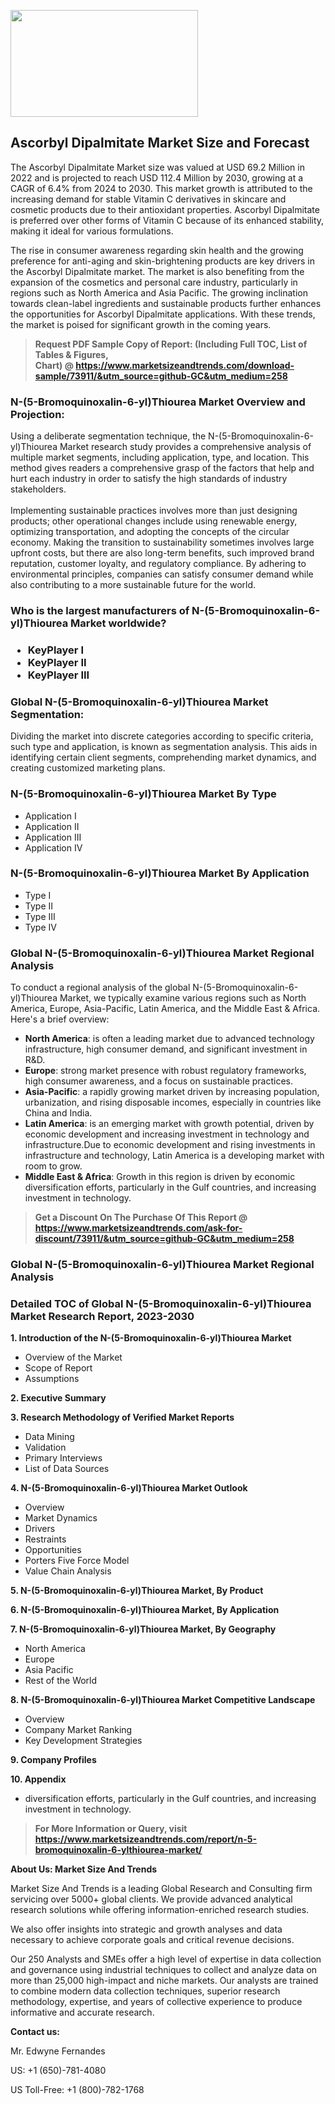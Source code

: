 <p><img class="alignnone size-medium wp-image-20088" src="https://ffe5etoiles.com/wp-content/uploads/2024/12/MST1-300x171.png" alt="" width="300" height="171" /></p><h2>Ascorbyl Dipalmitate Market Size and Forecast</h2><p>The Ascorbyl Dipalmitate Market size was valued at USD 69.2 Million in 2022 and is projected to reach USD 112.4 Million by 2030, growing at a CAGR of 6.4% from 2024 to 2030. This market growth is attributed to the increasing demand for stable Vitamin C derivatives in skincare and cosmetic products due to their antioxidant properties. Ascorbyl Dipalmitate is preferred over other forms of Vitamin C because of its enhanced stability, making it ideal for various formulations.</p><p>The rise in consumer awareness regarding skin health and the growing preference for anti-aging and skin-brightening products are key drivers in the Ascorbyl Dipalmitate market. The market is also benefiting from the expansion of the cosmetics and personal care industry, particularly in regions such as North America and Asia Pacific. The growing inclination towards clean-label ingredients and sustainable products further enhances the opportunities for Ascorbyl Dipalmitate applications. With these trends, the market is poised for significant growth in the coming years.</p></p><blockquote id="" class=""><strong>Request PDF Sample Copy of Report: (Including Full TOC, List of Tables &amp; Figures, Chart)&nbsp;@&nbsp;<strong><a href="https://www.marketsizeandtrends.com/download-sample/73911/&utm_source=github-GC&utm_medium=258" target="_blank">https://www.marketsizeandtrends.com/download-sample/73911/&utm_source=github-GC&utm_medium=258</a></strong></strong></blockquote><h3 id="" class="">N-(5-Bromoquinoxalin-6-yl)Thiourea Market&nbsp;Overview and Projection:</h3><p id="" class="">Using a deliberate segmentation technique, the N-(5-Bromoquinoxalin-6-yl)Thiourea Market research study provides a comprehensive analysis of multiple market segments, including application, type, and location. This method gives readers a comprehensive grasp of the factors that help and hurt each industry in order to satisfy the high standards of industry stakeholders. <br /> <br />Implementing sustainable practices involves more than just designing products; other operational changes include using renewable energy, optimizing transportation, and adopting the concepts of the circular economy. Making the transition to sustainability sometimes involves large upfront costs, but there are also long-term benefits, such improved brand reputation, customer loyalty, and regulatory compliance. By adhering to environmental principles, companies can satisfy consumer demand while also contributing to a more sustainable future for the world.</p><h3 id="" class="">Who is the largest manufacturers of&nbsp;N-(5-Bromoquinoxalin-6-yl)Thiourea Market worldwide?</h3><h3 class=""><p><ul><li>KeyPlayer I </li><li> KeyPlayer II </li><li> KeyPlayer III</li></ul></p></h3><h3 id="" class="">Global&nbsp;N-(5-Bromoquinoxalin-6-yl)Thiourea Market Segmentation:</h3><p id="" class="">Dividing the market into discrete categories according to specific criteria, such type and application, is known as segmentation analysis. This aids in identifying certain client segments, comprehending market dynamics, and creating customized marketing plans.</p><h3 id="" class="">N-(5-Bromoquinoxalin-6-yl)Thiourea Market&nbsp;By Type</h3><p><p><ul><li>Application I</li><li> Application II</li><li> Application III</li><li> Application IV</p></li></ul></p></p><h3 id="" class="">N-(5-Bromoquinoxalin-6-yl)Thiourea Market&nbsp;By Application</h3><p class=""><p><ul><li>Type I</li><li> Type II</li><li> Type III</li><li> Type IV</li></ul></p></p><h3 id="" class="">Global N-(5-Bromoquinoxalin-6-yl)Thiourea Market Regional Analysis</h3><p id="" class="">To conduct a regional analysis of the global N-(5-Bromoquinoxalin-6-yl)Thiourea Market, we typically examine various regions such as North America, Europe, Asia-Pacific, Latin America, and the Middle East &amp; Africa. Here's a brief overview:</p><ul><li><strong>North America</strong>: is often a leading market due to advanced technology infrastructure, high consumer demand, and significant investment in R&amp;D.</li><li><strong>Europe</strong>: strong market presence with robust regulatory frameworks, high consumer awareness, and a focus on sustainable practices.</li><li><strong>Asia-Pacific</strong>: a rapidly growing market driven by increasing population, urbanization, and rising disposable incomes, especially in countries like China and India.</li><li><strong>Latin America</strong>: is an emerging market with growth potential, driven by economic development and increasing investment in technology and infrastructure.Due to economic development and rising investments in infrastructure and technology, Latin America is a developing market with room to grow.</li><li><strong>Middle East &amp; Africa</strong>: Growth in this region is driven by economic diversification efforts, particularly in the Gulf countries, and increasing investment in technology.</li></ul><blockquote id="" class=""><strong>Get a Discount On The Purchase Of This Report @ <strong><a href="https://www.marketsizeandtrends.com/ask-for-discount/73911/&utm_source=github-GC&utm_medium=258" target="_blank">https://www.marketsizeandtrends.com/ask-for-discount/73911/&utm_source=github-GC&utm_medium=258</a></strong></strong></blockquote><h3 id="" class="">Global N-(5-Bromoquinoxalin-6-yl)Thiourea Market Regional Analysis</h3><h3 id="" class="">Detailed TOC of Global N-(5-Bromoquinoxalin-6-yl)Thiourea Market Research Report, 2023-2030</h3><p id="" class=""><strong>1. Introduction of the N-(5-Bromoquinoxalin-6-yl)Thiourea Market</strong></p><ul><li>Overview of the Market</li><li>Scope of Report</li><li>Assumptions</li></ul><p id="" class=""><strong>2. Executive Summary</strong></p><p id="" class=""><strong>3. Research Methodology of Verified Market Reports</strong></p><ul><li>Data Mining</li><li>Validation</li><li>Primary Interviews</li><li>List of Data Sources</li></ul><p id="" class=""><strong>4. N-(5-Bromoquinoxalin-6-yl)Thiourea Market Outlook</strong></p><ul><li>Overview</li><li>Market Dynamics</li><li>Drivers</li><li>Restraints</li><li>Opportunities</li><li>Porters Five Force Model</li><li>Value Chain Analysis</li></ul><p id="" class=""><strong>5. N-(5-Bromoquinoxalin-6-yl)Thiourea Market, By Product</strong></p><p id="" class=""><strong>6. N-(5-Bromoquinoxalin-6-yl)Thiourea Market, By Application</strong></p><p id="" class=""><strong>7. N-(5-Bromoquinoxalin-6-yl)Thiourea Market, By Geography</strong></p><ul><li>North America</li><li>Europe</li><li>Asia Pacific</li><li>Rest of the World</li></ul><p id="" class=""><strong>8. N-(5-Bromoquinoxalin-6-yl)Thiourea Market Competitive Landscape</strong></p><ul><li>Overview</li><li>Company Market Ranking</li><li>Key Development Strategies</li></ul><p id="" class=""><strong>9. Company Profiles</strong></p><p id="" class=""><strong>10. Appendix</strong></p><ul><li>diversification efforts, particularly in the Gulf countries, and increasing investment in technology.</li></ul><blockquote id="" class=""><strong>For More Information or Query, visit <strong><strong><a href="https://www.marketsizeandtrends.com/report/n-5-bromoquinoxalin-6-ylthiourea-market/" target="_blank">https://www.marketsizeandtrends.com/report/n-5-bromoquinoxalin-6-ylthiourea-market/</a></strong></strong></strong></blockquote><p id="" class=""><strong>About Us: Market Size And Trends</strong></p><p id="" class="">Market Size And Trends is a leading Global Research and Consulting firm servicing over 5000+ global clients. We provide advanced analytical research solutions while offering information-enriched research studies.</p><p id="" class="">We also offer insights into strategic and growth analyses and data necessary to achieve corporate goals and critical revenue decisions.</p><p id="" class="">Our 250 Analysts and SMEs offer a high level of expertise in data collection and governance using industrial techniques to collect and analyze data on more than 25,000 high-impact and niche markets. Our analysts are trained to combine modern data collection techniques, superior research methodology, expertise, and years of collective experience to produce informative and accurate research.</p><p id="" class=""><strong>Contact us:</strong></p><p id="" class="">Mr. Edwyne Fernandes</p><p id="" class="">US: +1 (650)-781-4080</p><p id="" class="">US Toll-Free: +1 (800)-782-1768</p>

